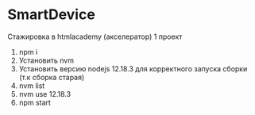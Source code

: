 # SmartDevice
Стажировка в htmlacademy (акселератор) 1 проект

1. npm i
2. Установить nvm
3. Установить версию nodejs 12.18.3 для корректного запуска сборки (т.к сборка старая)
4. nvm list
5. nvm use 12.18.3
6. npm start